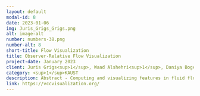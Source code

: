 ```yaml
---
layout: default
modal-id: 8
date: 2023-01-06
img: Juris_Grigs_Grigs.png
alt: image-alt
number: numbers-38.png
number-alt: 8 
short-title: Flow Visualization
title: Observer-Relative Flow Visualization
project-date: January 2023
client: Juris Grigs<sup>1</sup>, Waad Alshehri<sup>1</sup>, Daniya Boges<sup>1</sup>
category: <sup>1</sup>KAUST
description: Abstract - Computing and visualizing features in fluid flow often depends on the observer, or reference frame, relative to which the input velocity field is given. A desired property of feature detectors is that they are objective, which means that they are independent of the input reference frame. On the other hand, observer-relative visualizations highly depend on the chosen reference frame. By explicitly changing the observer we can arrive at drastically different visualizations. In this project we work on novel objective feature detection methods as well as observer-relative visualization methods. We explicitly model the reference frame and take all velocities as relative to one specific frame. By changing the reference frame, we visualize and detect features in the flow data in a physically plausible way.
link: https://vccvisualization.org/
---
```

